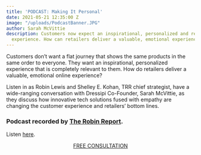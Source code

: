```yaml
---
title: 'PODCAST: Making It Personal'
date: 2021-05-21 12:35:00 Z
image: "/uploads/PodcastBanner.JPG"
author: Sarah McVittie
description: Customers now expect an inspirational, personalized and relevant online
  experience. How can retailers deliver a valuable, emotional experience?
---
```


Customers don’t want a flat journey that shows the same products in the same order to everyone. They want an inspirational, personalized experience that is completely relevant to them. How do retailers deliver a valuable, emotional online experience? 

Listen in as Robin Lewis and Shelley E. Kohan, TRR chief strategist, have a wide-ranging conversation with Dressipi Co-Founder, Sarah McVittie, as they discuss how innovative tech solutions fused with empathy are changing the customer experience and retailers’ bottom lines.

### Podcast recorded by [The Robin Report](https://www.therobinreport.com/the-robin-report-podcasts/?utm_source=newsletter&utm_medium=email&utm_campaign=podcast&utm_source=The+Robin+Report&utm_campaign=8b78cb6404-EMAIL_CAMPAIGN_2021_05_06_07_20_COPY_01&utm_medium=email&utm_term=0_e90268c709-8b78cb6404-229171993).
Listen [here](https://www.therobinreport.com/the-robin-report-podcasts/?utm_source=newsletter&utm_medium=email&utm_campaign=podcast&utm_source=The+Robin+Report&utm_campaign=8b78cb6404-EMAIL_CAMPAIGN_2021_05_06_07_20_COPY_01&utm_medium=email&utm_term=0_e90268c709-8b78cb6404-229171993).

<p style="text-align:center"><a href="/company/demo/" class="button button-primary">FREE CONSULTATION</a></p>